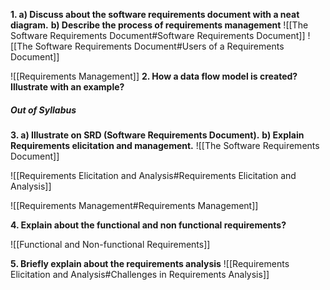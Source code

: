 **1.	a) Discuss about the software requirements document with a neat diagram.**
**b) Describe the process of requirements management**
![[The Software Requirements Document#Software Requirements Document]]
![[The Software Requirements Document#Users of a Requirements Document]]


![[Requirements Management]]
**2.	 How a data flow model is created? Illustrate with an example?**
##### Out of Syllabus
**3.	 a) Illustrate on SRD (Software Requirements Document).** 
**b) Explain Requirements elicitation and management.**
![[The Software Requirements Document]]

![[Requirements Elicitation and Analysis#Requirements Elicitation and Analysis]]


![[Requirements Management#Requirements Management]]

**4.	Explain about the functional and non functional requirements?**

![[Functional and Non-functional Requirements]]

**5. Briefly explain about the requirements analysis**
![[Requirements Elicitation and Analysis#Challenges in Requirements Analysis]]

